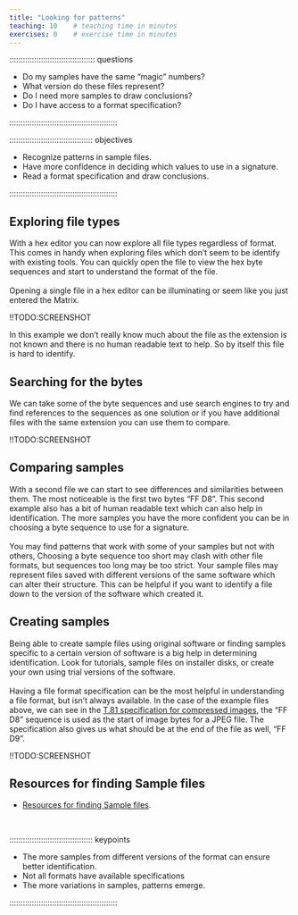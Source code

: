 ```yaml
---
title: "Looking for patterns"
teaching: 10    # teaching time in minutes
exercises: 0    # exercise time in minutes
---
```


:::::::::::::::::::::::::::::::::::::: questions

* Do my samples have the same “magic” numbers?
* What version do these files represent?
* Do I need more samples to draw conclusions?
* Do I have access to a format specification?

::::::::::::::::::::::::::::::::::::::::::::::::

::::::::::::::::::::::::::::::::::::: objectives

* Recognize patterns in sample files.
* Have more confidence in deciding which values to use in a signature.
* Read a format specification and draw conclusions.

::::::::::::::::::::::::::::::::::::::::::::::::

## Exploring file types

With a hex editor you can now explore all file types regardless of format.
This comes in handy when exploring files which don’t seem to be identify
with existing tools. You can quickly open the file to view the hex byte
sequences and start to understand the format of the file.
<br><br>
Opening a single file in a hex editor can be illuminating or seem like
you just entered the Matrix.

!!TODO:SCREENSHOT

In this example we don’t really know much about the file as the
extension is not known and there is no human readable text to help. So by
itself this file is hard to identify.

## Searching for the bytes

We can take some of the byte sequences and use search engines to try and
find references to the sequences as one solution or if you have additional
files with the same extension you can use them to compare.

!!TODO:SCREENSHOT

## Comparing samples

With a second file we can start to see differences and similarities
between them. The most noticeable is the first two bytes “FF D8”. This
second example also has a bit of human readable text which can also help
in identification. The more samples you have the more confident you can be
in choosing a byte sequence to use for a signature.
<br><br>
You may find patterns that work with some of your samples but not with
others, Choosing a byte sequence too short may clash with other file formats,
but sequences too long may be too strict. Your sample files may represent
files saved with different versions of the same software which can alter
their structure. This can be helpful if you want to identify a file down to
the version of the software which created it.

## Creating samples

Being able to create sample files using original software or finding
samples specific to a certain version of software is a big help in
determining identification. Look for tutorials, sample files on installer
disks, or create your own using trial versions of the software.
<br><br>
Having a file format specification can be the most helpful in
understanding a file format, but isn’t always available. In the case of the
example files above, we can see in the
[T.81 specification for compressed images](https://www.w3.org/Graphics/JPEG/itu-t81.pdf#page=36),
the “FF D8” sequence is used as the start of image bytes for a JPEG file.
The specification also gives us what should be at the end of the
file as well, “FF D9”.

!!TODO:SCREENSHOT

## Resources for finding Sample files

* [Resources for finding Sample files](https://github.com/thorsted/fileformat).

<!-- NB. Keypoints should appear at the end of the markdown file. Aesthetically
     it looks like it's better with an additional newline so adding that
     here and using this comment as a separator to make it easy to read
     content.
-->

<br>

::::::::::::::::::::::::::::::::::::: keypoints

* The more samples from different versions of the format can ensure better identification.
* Not all formats have available specifications
* The more variations in samples, patterns emerge.

::::::::::::::::::::::::::::::::::::::::::::::::
